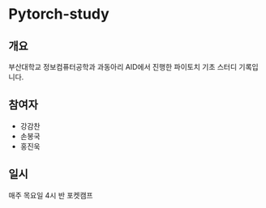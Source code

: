 # Pytorch-study

## 개요

부산대학교 정보컴퓨터공학과 과동아리 AID에서 진행한 파이토치 기초 스터디 기록입니다.

## 참여자

- 강감찬
- 손봉국
- 홍진욱

## 일시

매주 목요일 4시 반 포켓캠프
